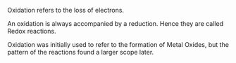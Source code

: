 Oxidation refers to the loss of electrons.

An oxidation is always accompanied by a reduction. Hence they are called Redox reactions.

Oxidation was initially used to refer to the formation of Metal Oxides, but the pattern of the reactions found a larger scope later.